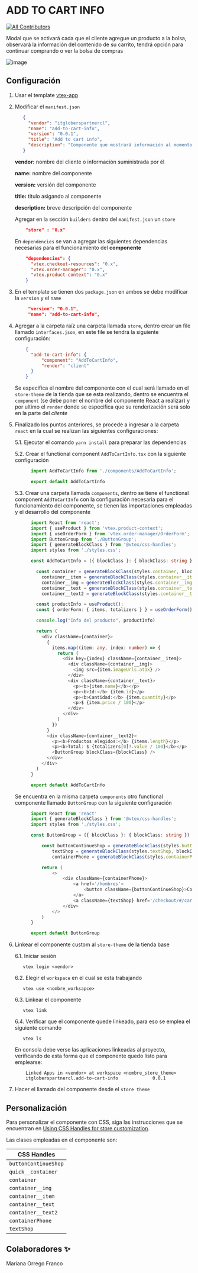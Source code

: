 # ADD TO CART INFO


<!-- DOCS-IGNORE:start -->
<!-- ALL-CONTRIBUTORS-BADGE:START - Do not remove or modify this section -->
[![All Contributors](https://img.shields.io/badge/all_contributors-1-orange.svg?style=flat-square)](#contributors-)
<!-- ALL-CONTRIBUTORS-BADGE:END -->
<!-- DOCS-IGNORE:end -->

Modal que se activará cada que el cliente agregue un producto a la bolsa, observará la información del contenido de su carrito, tendrá opción para continuar comprando o ver la bolsa de compras

![image](https://user-images.githubusercontent.com/83648336/219954235-e0d539e0-8b40-4682-98b9-cc7470783699.png)

## Configuración

1. Usar el template [vtex-app](https://github.com/vtex-apps/react-app-template)
2. Modificar el `manifest.json`
     ```json 
        {
          "vendor": "itgloberspartnercl",
          "name": "add-to-cart-info",
          "version": "0.0.1",
          "title": "Add to cart info",
          "description": "Componente que mostrará información al momento de agregar un producto al carrito de compras",
        }
     ``` 
      **vendor:** nombre del cliente o información suministrada por él

      **name:** nombre del componente

      **version:** versión del componente

      **title:** titulo asigando al componente

      **description:** breve descripción del componente


   Agregar en la sección `builders` dentro del `manifest.json` un `store`

    ```json   
        "store" : "0.x"
    ```
   En `dependencies` se van a agregar las siguientes dependencias necesarias para el funcionamiento del **componente**

    ```json   
        "dependencies": {
          "vtex.checkout-resources": "0.x",
          "vtex.order-manager": "0.x",
          "vtex.product-context": "0.x"
        }
    ```  
3. En el template se tienen dos `package.json` en ambos se debe modificar la `version` y el `name` 
   ```json 
        "version": "0.0.1",
        "name": "add-to-cart-info",
   ```  
4. Agregar a la carpeta raíz una carpeta llamada `store`, dentro crear un file llamado `interfaces.json`, en este file se tendrá la siguiente configuración:
    ```json 
        {
          "add-to-cart-info": {
              "component": "AddToCartInfo",
              "render": "client"
          }
        }
    ```
      Se especifica el nombre del componente con el cual será llamado en el `store-theme` de la tienda que se esta realizando, dentro se encuentra el `component` (se debe poner el nombre del componente React a realizar) y por ultimo el `render` donde se especifica que su renderización será solo en la parte del *cliente* 

5. Finalizado los puntos anteriores, se procede a ingresar a la carpeta `react` en la cual se realizan las siguientes configuraciones: 
    
    5.1. Ejecutar el comando `yarn install` para preparar las dependencias
    
    5.2. Crear el functional component `AddToCartInfo.tsx` con la siguiente configuración 
    
    ```typescript
          import AddToCartInfo from './components/AddToCartInfo';

          export default AddToCartInfo
    ```   
    5.3. Crear una carpeta llamada `components`, dentro se tiene el functional component `AddToCartInfo` con la configuración necesaria para el funcionamiento del componente, se tienen las importaciones empleadas y el desarrollo del componente
    ```typescript
          import React from 'react';
          import { useProduct } from 'vtex.product-context';
          import { useOrderForm } from 'vtex.order-manager/OrderForm';
          import ButtonGroup from './ButtonGroup';
          import { generateBlockClass } from '@vtex/css-handles';
          import styles from './styles.css';

          const AddToCartInfo = ({ blockClass }: { blockClass: string }) => {

            const container = generateBlockClass(styles.container, blockClass),
              container__item = generateBlockClass(styles.container__item, blockClass),
              container__img = generateBlockClass(styles.container__img, blockClass),
              container__text = generateBlockClass(styles.container__text, blockClass),
              container__text2 = generateBlockClass(styles.container__text2, blockClass)

            const productInfo = useProduct();
            const { orderForm: { items, totalizers } } = useOrderForm();

            console.log("Info del producto", productInfo)

            return (
              <div className={container}>
                {
                  items.map((item: any, index: number) => {
                    return (
                      <div key={index} className={container__item}>
                        <div className={container__img}>
                          <img src={item.imageUrls.at1x} />
                        </div>
                        <div className={container__text}>
                          <p><b>{item.name}</b></p>
                          <p><b>Id:</b> {item.id}</p>
                          <p><b>Cantidad:</b> {item.quantity}</p>
                          <p>$ {item.price / 100}</p>
                        </div>
                      </div>
                    )
                  })
                }
                <div className={container__text2}>
                  <p><b>Productos elegidos:</b> {items.length}</p>
                  <p><b>Total: $ {totalizers[0]?.value / 100}</b></p>
                  <ButtonGroup blockClass={blockClass} />
                </div>
              </div>
            )
          }

          export default AddToCartInfo
    ```
    
    Se encuentra en la misma carpeta `components` otro functional componente llamado `ButtonGroup` con la siguiente configuración
    ```typescript
          import React from 'react'
          import { generateBlockClass } from '@vtex/css-handles';
          import styles from './styles.css';

          const ButtonGroup = ({ blockClass }: { blockClass: string }) => {

              const buttonContinueShop = generateBlockClass(styles.buttonContinueShop, blockClass),
                  textShop = generateBlockClass(styles.textShop, blockClass),
                  containerPhone = generateBlockClass(styles.containerPhone, blockClass)

              return (
                  <>
                      <div className={containerPhone}>
                          <a href='/hombres'>
                              <button className={buttonContinueShop}>Continúa comprando</button>
                          </a>
                          <a className={textShop} href='/checkout/#/cart'>Ver bolsa de compra</a>
                      </div>
                  </>
              )
          }

          export default ButtonGroup
    ```

6. Linkear el componente custom al `store-theme` de la tienda base

    6.1. Iniciar sesión 
    ```console
       vtex login <vendor>
    ```

    6.2. Elegir el `workspace` en el cual se esta trabajando
    ```console
       vtex use <nombre_worksapce>
    ```

    6.3. Linkear el componente
    ```console
       vtex link
    ```

    6.4. Verificar que el componente quede linkeado, para eso se emplea el siguiente comando

     ```console
        vtex ls
     ```

    En consola debe verse las aplicaciones linkeadas al proyecto, verificando de esta forma que el componente quedo listo para emplearse:

    ```console
        Linked Apps in <vendor> at workspace <nombre_store_theme>
        itgloberspartnercl.add-to-cart-info             0.0.1
     ```
      
7. Hacer el llamado del componente desde el `store theme`


## Personalización
      

Para personalizar el componente con CSS, siga las instrucciones que se encuentran en [Using CSS Handles for store customization](https://developers.vtex.com/docs/guides/vtex-io-documentation-using-css-handles-for-store-customization).

Las clases empleadas en el componente son:

| CSS Handles |
| ----------- | 
| `buttonContinueShop` | 
| `quick__container` | 
| `container` | 
| `container__img` | 
| `container__item` | 
| `container__text` | 
| `container__text2` | 
| `containerPhone` | 
| `textShop` | 

<!-- DOCS-IGNORE:start -->

## Colaboradores ✨

<!-- ALL-CONTRIBUTORS-LIST:START - Do not remove or modify this section -->
<!-- prettier-ignore-start -->
<!-- markdownlint-disable -->
<!-- markdownlint-enable -->
<!-- prettier-ignore-end -->
<!-- ALL-CONTRIBUTORS-LIST:END -->

Mariana Orrego Franco

<!-- DOCS-IGNORE:end -->
